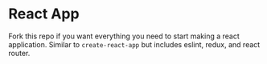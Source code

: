 # React App

Fork this repo if you want everything you need to start making a react application.  Similar to `create-react-app` but includes eslint, redux, and react router.